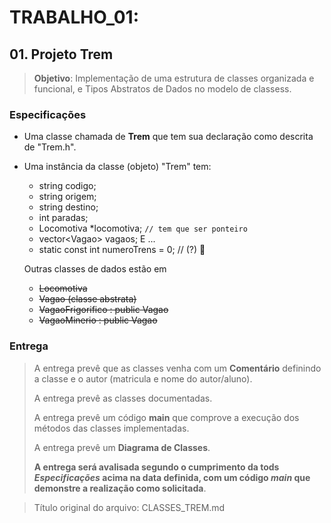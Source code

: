 # TRABALHO_01:

## 01. Projeto **Trem**

> **Objetivo**: Implementação de uma estrutura de classes organizada e funcional, e Tipos Abstratos de Dados no modelo de classess.

### Especificações

- Uma classe chamada de **Trem** que tem sua declaração como descrita de "Trem.h".
- Uma instância da classe (objeto) "Trem" tem: 
    - string codigo;
    - string origem;
    - string destino;
    - int paradas;
    - Locomotiva *locomotiva; `// tem que ser ponteiro`
    - vector\<Vagao> vagaos;
  E ...
    -	static const int numeroTrens = 0; // (?) 🤔

  Outras classes de dados estão em 
  - ~~Locomotiva~~
  - ~~Vagao (classe abstrata)~~
  - ~~VagaoFrigorifico : public Vagao~~
  - ~~VagaoMinerio : public Vagao~~

### Entrega

> A entrega prevê que as classes venha com um **Comentário** definindo a classe e o autor (matricula e nome do autor/aluno).
> 
> A entrega prevê as classes documentadas.
>
> A entrega prevê um código **main** que comprove a execução dos métodos das classes implementadas.
>
> A entrega prevê um **Diagrama de Classes**.
>
> **A entrega será avalisada segundo o cumprimento da tods _Especificações_ acima na data definida, com um código _main_ que demonstre a realização como solicitada**.

>Título original do arquivo: CLASSES_TREM.md 

